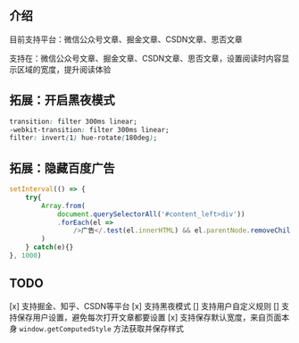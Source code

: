 ## 介绍
目前支持平台：微信公众号文章、掘金文章、CSDN文章、思否文章

支持在：微信公众号文章、掘金文章、CSDN文章、思否文章，设置阅读时内容显示区域的宽度，提升阅读体验

## 拓展：开启黑夜模式

```css
transition: filter 300ms linear;
-webkit-transition: filter 300ms linear;
filter: invert(1) hue-rotate(180deg);
```

## 拓展：隐藏百度广告
```js
setInterval(() => {
    try{
        Array.from(
            document.querySelectorAll('#content_left>div'))
            .forEach(el => 
                />广告</.test(el.innerHTML) && el.parentNode.removeChild(el)
        )
    } catch(e){}
}, 1000)
```

## TODO

[x] 支持掘金、知乎、CSDN等平台
[x] 支持黑夜模式
[] 支持用户自定义规则
[] 支持保存用户设置，避免每次打开文章都要设置
[x] 支持保存默认宽度，来自页面本身 `window.getComputedStyle` 方法获取并保存样式